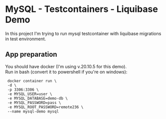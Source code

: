 # MySQL - Testcontainers - Liquibase Demo

In this project I'm trying to run mysql testcontainer with liquibase migrations
in test environment.

## App preparation

You should have docker (I'm using v.20.10.5 for this demo).  
Run in bash (convert it to powershell if you're on windows):
```shell
 docker container run \
 -d \
 -p 3306:3306 \
 -e MYSQL_USER=user \
 -e MYSQL_DATABASE=demo-db \
 -e MYSQL_PASSWORD=pass \
 -e MYSQL_ROOT_PASSWORD=remote236 \
 --name mysql-demo mysql
```